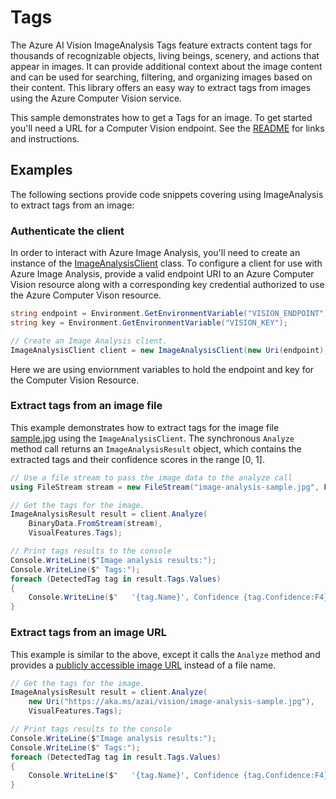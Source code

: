 
# Tags

The Azure AI Vision ImageAnalysis Tags feature extracts content tags for thousands of recognizable objects, living beings, scenery, and actions that appear in images. It can provide additional context about the image content and can be used for searching, filtering, and organizing images based on their content. This library offers an easy way to extract tags from images using the Azure Computer Vision service.

This sample demonstrates how to get a Tags for an image. To get started you'll need a URL for a Computer Vision endpoint. See the [README](https://github.com/Azure/azure-sdk-for-net/blob/main/sdk/vision/Azure.AI.Vision.ImageAnalysis/README.md) for links and instructions.

## Examples

The following sections provide code snippets covering using ImageAnalysis to extract tags from an image:

### Authenticate the client

In order to interact with Azure Image Analysis, you'll need to create an instance of the [ImageAnalysisClient][imageanalysis_client_class]
class. To configure a client for use with Azure Image Analysis, provide a valid endpoint URI to an Azure Computer Vision resource
along with a corresponding key credential authorized to use the Azure Computer Vison resource.

```C# Snippet:ImageAnalysisAuth
string endpoint = Environment.GetEnvironmentVariable("VISION_ENDPOINT");
string key = Environment.GetEnvironmentVariable("VISION_KEY");

// Create an Image Analysis client.
ImageAnalysisClient client = new ImageAnalysisClient(new Uri(endpoint), new AzureKeyCredential(key));
```

Here we are using enviornment variables to hold the endpoint and key for the Computer Vision Resource.

### Extract tags from an image file

This example demonstrates how to extract tags for the image file [sample.jpg](https://aka.ms/azai/vision/image-analysis-sample.jpg) using the `ImageAnalysisClient`. The synchronous `Analyze` method call returns an `ImageAnalysisResult` object, which contains the extracted tags and their confidence scores in the range [0, 1].

```C# Snippet:ImageAnalysisTagsFromFile
// Use a file stream to pass the image data to the analyze call
using FileStream stream = new FileStream("image-analysis-sample.jpg", FileMode.Open);

// Get the tags for the image.
ImageAnalysisResult result = client.Analyze(
    BinaryData.FromStream(stream),
    VisualFeatures.Tags);

// Print tags results to the console
Console.WriteLine($"Image analysis results:");
Console.WriteLine($" Tags:");
foreach (DetectedTag tag in result.Tags.Values)
{
    Console.WriteLine($"   '{tag.Name}', Confidence {tag.Confidence:F4}");
}
```

### Extract tags from an image URL

This example is similar to the above, except it calls the `Analyze` method and provides a [publicly accessible image URL](https://aka.ms/azai/vision/image-analysis-sample.jpg) instead of a file name.

```C# Snippet:ImageAnalysisTagsFromUrl
// Get the tags for the image.
ImageAnalysisResult result = client.Analyze(
    new Uri("https://aka.ms/azai/vision/image-analysis-sample.jpg"),
    VisualFeatures.Tags);

// Print tags results to the console
Console.WriteLine($"Image analysis results:");
Console.WriteLine($" Tags:");
foreach (DetectedTag tag in result.Tags.Values)
{
    Console.WriteLine($"   '{tag.Name}', Confidence {tag.Confidence:F4}");
}
```
[imageanalysis_client_class]: https://github.com/Azure/azure-sdk-for-net/blob/main/sdk/vision/Azure.AI.Vision.ImageAnalysis/src/Generated/ImageAnalysisClient.cs